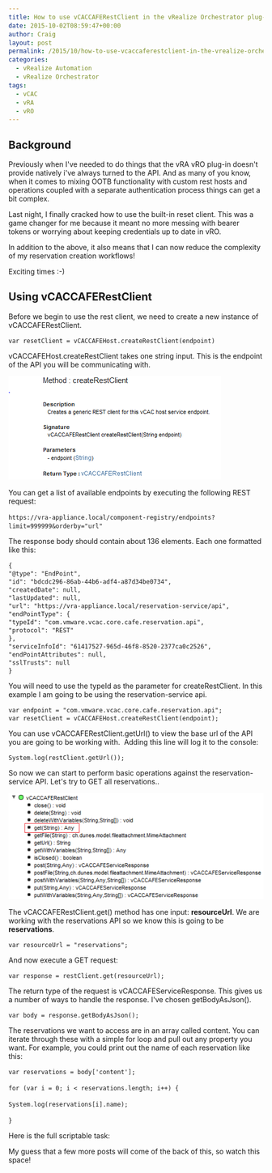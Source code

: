 ```yaml
---
title: How to use vCACCAFERestClient in the vRealize Orchestrator plug-in for vRealize Automation
date: 2015-10-02T08:59:47+00:00
author: Craig
layout: post
permalink: /2015/10/how-to-use-vcaccaferestclient-in-the-vrealize-orchestrator-plug-in-for-vrealize-automation.html
categories:
  - vRealize Automation
  - vRealize Orchestrator
tags:
  - vCAC
  - vRA
  - vRO
---
```

## Background

Previously when I've needed to do things that the vRA vRO plug-in doesn't provide natively i've always turned to the API. And as many of you know, when it comes to mixing OOTB functionality with custom rest hosts and operations coupled with a separate authentication process things can get a bit complex.

Last night, I finally cracked how to use the built-in reset client. This was a game changer for me because it meant no more messing with bearer tokens or worrying about keeping credentials up to date in vRO.

In addition to the above, it also means that I can now reduce the complexity of my reservation creation workflows!

Exciting times :-)

<!--more-->

## Using vCACCAFERestClient

Before we begin to use the rest client, we need to create a new instance of vCACCAFERestClient.

```
var resetClient = vCACCAFEHost.createRestClient(endpoint)
```

vCACCAFEHost.createRestClient takes one string input. This is the endpoint of the API you will be communicating with.

![createRestClient](/assets/images/createRestClient.png)

You can get a list of available endpoints by executing the following REST request:

`https://vra-appliance.local/component-registry/endpoints?limit=999999&orderby="url"`

The response body should contain about 136 elements. Each one formatted like this:

```
{
"@type": "EndPoint",
"id": "bdcdc296-86ab-44b6-adf4-a87d34be0734",
"createdDate": null,
"lastUpdated": null,
"url": "https://vra-appliance.local/reservation-service/api",
"endPointType": {
"typeId": "com.vmware.vcac.core.cafe.reservation.api",
"protocol": "REST"
},
"serviceInfoId": "61417527-965d-46f8-8520-2377ca0c2526",
"endPointAttributes": null,
"sslTrusts": null
}
```

You will need to use the typeId as the parameter for createRestClient. In this example I am going to be using the reservation-service api.

```
var endpoint = "com.vmware.vcac.core.cafe.reservation.api";
var resetClient = vCACCAFEHost.createRestClient(endpoint);
```

You can use vCACCAFERestClient.getUrl() to view the base url of the API you are going to be working with.  Adding this line will log it to the console:

```
System.log(restClient.getUrl());
```

So now we can start to perform basic operations against the reservation-service API. Let's try to GET all reservations..

![vCACCAFERestClient](/assets/images/vCACCAFERestClient.png)

The vCACCAFERestClient.get() method has one input: **resourceUrl**. We are working with the reservations API so we know this is going to be **reservations**.

```
var resourceUrl = "reservations";
```

And now execute a GET request:

```
var response = restClient.get(resourceUrl);
```

The return type of the request is vCACCAFEServiceResponse. This gives us a number of ways to handle the response. I've chosen getBodyAsJson().

```
var body = response.getBodyAsJson();
```

The reservations we want to access are in an array called content. You can iterate through these with a simple for loop and pull out any property you want. For example, you could print out the name of each reservation like this:

```
var reservations = body['content'];

for (var i = 0; i < reservations.length; i++) {

System.log(reservations[i].name);

}
```

Here is the full scriptable task:

<script src="https://gist.github.com/chelnak/ca99bb0ef18b33d1afd1.js"></script>

My guess that a few more posts will come of the back of this, so watch this space!
